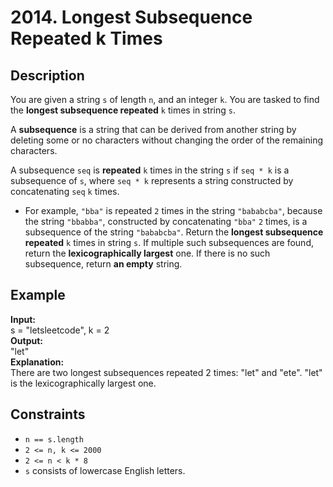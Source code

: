 # 2014. Longest Subsequence Repeated k Times

## Description

You are given a string `s` of length `n`, and an integer `k`. You are tasked to find the **longest subsequence repeated** `k` times in string `s`.

A **subsequence** is a string that can be derived from another string by deleting some or no characters without changing the order of the remaining characters.

A subsequence `seq` is **repeated** `k` times in the string `s` if `seq * k` is a subsequence of `s`, where `seq * k` represents a string constructed by concatenating `seq` `k` times.

- For example, `"bba"` is repeated `2` times in the string `"bababcba"`, because the string `"bbabba"`, constructed by concatenating `"bba"` `2` times, is a subsequence of the string `"bababcba"`.
Return the **longest subsequence repeated** `k` times in string `s`. If multiple such subsequences are found, return the **lexicographically largest** one. If there is no such subsequence, return **an empty** string.

## Example

**Input:**  
s = "letsleetcode", k = 2
<br>
**Output:**
<br>
"let"
<br>
**Explanation:**
<br>
There are two longest subsequences repeated 2 times: "let" and "ete".
"let" is the lexicographically largest one.

## Constraints

- `n == s.length`
- `2 <= n, k <= 2000`
- `2 <= n < k * 8`
- `s` consists of lowercase English letters.
